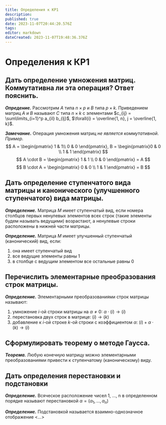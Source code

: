```yaml
---
title: Определения к КР1
description: 
published: true
date: 2023-11-07T20:44:20.576Z
tags: 
editor: markdown
dateCreated: 2023-11-07T19:48:36.376Z
---
```


# Определения к КР1

## Дать определение умножения матриц. Коммутативна ли эта операция? Ответ пояснить.

***Опредение.*** Рассмотрим $A$ типа $n \times p$ и $B$ типа $p \times k$. Приведением матриц $A$ и $B$ называют $C$ типа $n \times k$ с элементами $c_{ij} = \sum\limits_{i=1}^p a_{il} b_{lj}$, $\forall{i} = \overline{1, n}, j = \overline{1, k}$.

***Замечание.*** Операция умножения матриц *не является коммутативной*.
*Пример.* 
$$
A = \begin{pmatrix} 1 & 1\\ 0 & 0 \end{pmatrix}, B = \begin{pmatrix}0 & 0 \\ 1 & 1 \end{pmatrix}
$$
$$
A \cdot B = \begin{pmatrix} 1 & 1 \\ 0 & 0 \end{pmatrix} = A
$$
$$
B \cdot A = \begin{pmatrix} 0 & 0 \\ 1 & 1 \end{pmatrix} = B
$$

## Дать определение ступенчатого вида матрицы и канонического (улучшенного ступенчатого) вида матрицы.

***Определение.*** Матрица $M$ имеет ступенчатый вид, если номера столбцов первых ненулевых элементов всех строк (такие элементы будем называть ведущими) возрастают, а ненулевые строки расположены в нижней части матрицы.

***Определение.*** Матрица $M$ имеет улучшенный ступенчатый (канонический) вид, если:
1) она имеет ступенчатый вид
2) все ведущие элементы равны 1
3) в столбце с ведущим элементом все остальные равны 0

## Перечислить элементарные преобразования строк матрицы.

***Определение.*** Элементарными преобразованиями строк матрицы называют:
1) умножение $i$-ой строки матрицы на $\alpha \neq 0$:
$\alpha \cdot (i) \rightarrow (i)$
2) перестановка двух строк в матрице:
$(i) \rightarrow (k)$
3) добавление к $i$-ой строке $k$-ой строки с коэффициентом $\alpha$:
$(i) + \alpha \cdot (k) \rightarrow (i)$

## Сформулировать теорему о методе Гаусса.

***Теорема.*** Любую конечную матрицу можно элементарными преобразованиями привести к ступенчатому (каноническому) виду.

## Дать определения перестановки и подстановки

***Определение.*** Всяческое расположение чисел 1, ..., n в определенном порядке называют перестановкой $\alpha = (\alpha_1, ..., \alpha_n)$

***Определение.*** Подстановкой называется взаимно-однозначное отображение <...>